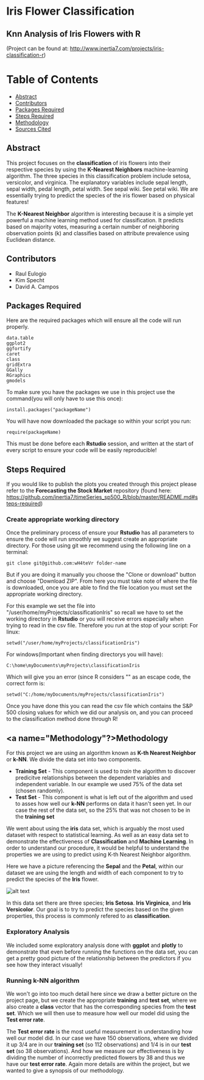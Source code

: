 # Iris Flower Classification 
## Knn Analysis of Iris Flowers with R
(Project can be found at: http://www.inertia7.com/projects/iris-classification-r)


# Table of Contents
* [Abstract](#Abstract)
* [Contributors](#Contributors)
* [Packages Required](#Packages-Required)
* [Steps Required](#Steps-Required)
* [Methodology](#Methodology)
* [Sources Cited](#Sources-Cited)

## <a name="Abstract"></a>Abstract
This project focuses on the **classification** of iris flowers into their respective species by using the **K-Nearest Neighbors** machine-learning algorithm. The three species in this classification problem include setosa, versicolor, and virginica. The explanatory variables include sepal length, sepal width, pedal length, petal width. See sepal wiki. See petal wiki. We are essentially trying to predict the species of the iris flower based on physical features!

The **K-Nearest Neighbor** algorithm is interesting because it is a simple yet powerful a machine learning method used for classification. It predicts based on majority votes, measuring a certain number of neighboring observation points (k) and classifies based on attribute prevalence using Euclidean distance.

## <a name="Contributors"></a>Contributors 
- Raul Eulogio
- Kim Specht 
- David A. Campos

## <a name="Packages-Required"></a>Packages Required
Here are the required packages which will ensure all the code will run properly. 

	data.table
	ggplot2
	ggfortify
	caret
	class
	gridExtra
	GGally 
	RGraphics
	gmodels


To make sure you have the packages we use in this project use the command(you will only have to use this once): 

	install.packages("packageName") 

You will have now downloaded the package so within your script you run: 

	require(packageName)

This must be done before each **Rstudio** session, and written at the start of every script to ensure your code will be easily reproducible!

## <a name="Steps-Required"></a>Steps Required
If you would like to publish the plots you created through this project please refer to the **Forecasting the Stock Market** repository (found here: https://github.com/inertia7/timeSeries_sp500_R/blob/master/README.md#steps-required)

### Create appropriate working directory
Once the preliminary process of ensure your **Rstudio** has all parameters to ensure the code will run smoothly we suggest create an appropriate directory. For those using git we recommend using the  following line on a terminal:

	git clone git@github.com:wH4teVr folder-name

But if you are doing it manually you choose the "Clone or download" button and choose "Download ZIP". From here you must take note of where the file is downloaded, once you are able to find the file location you must set the appropriate working directory. 

For this example we set the file into "/user/home/myProjects/classificationIris" so recall we have to set the working directory in **Rstudio** or you will receive errors especially when trying to read in the csv file. Therefore you run at the stop of your script:
For linux:

	setwd("/user/home/myProjects/classificationIris")

For windows(Important when finding directorys you will have):

	C:\home\myDocuments\myProjects\classificationIris

Which will give you an error (since R considers "\" as an escape code, the correct form is:

	setwd("C:/home/myDocuments/myProjects/classificationIris")

Once you have done this you can read the csv file which contains the S&P 500 closing values for which we did our analysis on, and you can proceed to the classification method done through R!

## <a name="Methodology"?></a>Methodology
For this project we are using an algorithm known as **K-th Nearest Neighbor** or **k-NN**. We divide the data set into two components. 

- **Training Set** - This component is used to *train* the algorithm to discover predicitve relationships between the dependent variables and independent variable. In our example we used 75% of the data set (chosen randomly).
- **Test Set** - This component is what is left out of the algorithm and used to asses how well our **k-NN** performs on data it hasn't seen yet. In our case the rest of the data set, so the 25% that was not chosen to be in the **training set**   

We went about using the **iris** data set, which is arguably the most used dataset with respect to statistical learning. As well as an easy data set to demonstrate the effectiveness of **Classification** and **Machine Learning**. In order to understand our procedure, it would be helpful to understand the properties we are using to predict using K-th Nearest Neighbor algorithm. 

Here we have a picture referencing the **Sepal** and the **Petal**, within our dataset we are using the length and width of each component to try to predict the species of the **Iris** flower. 

![alt text](http://www.math.umd.edu/~petersd/666/html/iris_with_labels.jpg)

In this data set there are three species; **Iris Setosa**. **Iris Virginica**, and **Iris Versicolor**. Our goal is to try to predict the species based on the given properties, this process is commonly refered to as **classification**. 

### Exploratory Analysis
We included some exploratory analysis done with **ggplot** and **plotly** to demonstrate that even before running the functions on the data set, you can get a pretty good picture of the relationship between the predictors if you see how they interact visually! 

### Running k-NN algorithm
We won't go into too much detail here since we draw a better picture on the project page, but we create the appropriate **training** and **test set**, where we also create a **class** vector that has the corresponding species from the **test set**. Which we will then use to measure how well our model did using the **Test error rate**. 

The **Test error rate** is the most useful measurement in understanding how well our model did. In our case we have 150 observations, where we divided it up 3/4 are in our **training set** (so 112 observations) and 1/4 is in our **test set** (so 38 observations). And how we measure our effectiveness is by dividing the number of incorrectly predicted flowers by 38 and thus we have our **test error rate**. Again more details are within the project, but we wanted to give a synopsis of our methodology.
